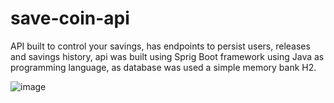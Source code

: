 # save-coin-api

API built to control your savings, has endpoints to persist users, releases and savings history, api was built using Sprig Boot framework using Java as programming language, as database was used a simple memory bank H2.

![image](https://user-images.githubusercontent.com/18661500/202327848-c29fd825-8b01-4384-83bf-c33c1513b48a.png)
